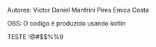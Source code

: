 Autores:
        Victor Daniel Manfrini Pires
        Emica Costa

OBS: O codigo é produzido usando kotlin


TESTE !@#$$%%9
